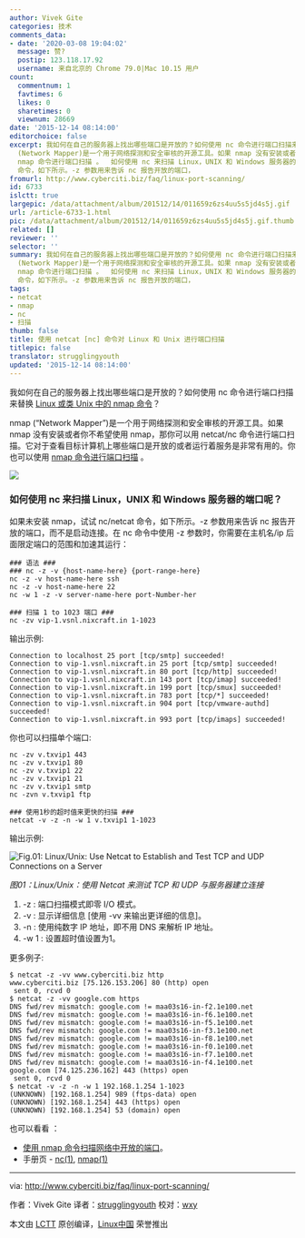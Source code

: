 ```yaml
---
author: Vivek Gite
categories: 技术
comments_data:
- date: '2020-03-08 19:04:02'
  message: 赞?
  postip: 123.118.17.92
  username: 来自北京的 Chrome 79.0|Mac 10.15 用户
count:
  commentnum: 1
  favtimes: 6
  likes: 0
  sharetimes: 0
  viewnum: 28669
date: '2015-12-14 08:14:00'
editorchoice: false
excerpt: 我如何在自己的服务器上找出哪些端口是开放的？如何使用 nc 命令进行端口扫描来替换 Linux 或类 Unix 中的 nmap 命令？ nmap
  (Network Mapper)是一个用于网络探测和安全审核的开源工具。如果 nmap 没有安装或者你不希望使用 nmap，那你可以用 netcat/nc 命令进行端口扫描。它对于查看目标计算机上哪些端口是开放的或者运行着服务是非常有用的。你也可以使用
  nmap 命令进行端口扫描 。  如何使用 nc 来扫描 Linux，UNIX 和 Windows 服务器的端口呢？ 如果未安装 nmap，试试 nc/netcat
  命令，如下所示。-z 参数用来告诉 nc 报告开放的端口，
fromurl: http://www.cyberciti.biz/faq/linux-port-scanning/
id: 6733
islctt: true
largepic: /data/attachment/album/201512/14/011659z6zs4uu5s5jd4s5j.gif
url: /article-6733-1.html
pic: /data/attachment/album/201512/14/011659z6zs4uu5s5jd4s5j.gif.thumb.jpg
related: []
reviewer: ''
selector: ''
summary: 我如何在自己的服务器上找出哪些端口是开放的？如何使用 nc 命令进行端口扫描来替换 Linux 或类 Unix 中的 nmap 命令？ nmap
  (Network Mapper)是一个用于网络探测和安全审核的开源工具。如果 nmap 没有安装或者你不希望使用 nmap，那你可以用 netcat/nc 命令进行端口扫描。它对于查看目标计算机上哪些端口是开放的或者运行着服务是非常有用的。你也可以使用
  nmap 命令进行端口扫描 。  如何使用 nc 来扫描 Linux，UNIX 和 Windows 服务器的端口呢？ 如果未安装 nmap，试试 nc/netcat
  命令，如下所示。-z 参数用来告诉 nc 报告开放的端口，
tags:
- netcat
- nmap
- nc
- 扫描
thumb: false
title: 使用 netcat [nc] 命令对 Linux 和 Unix 进行端口扫描
titlepic: false
translator: strugglingyouth
updated: '2015-12-14 08:14:00'
---
```


我如何在自己的服务器上找出哪些端口是开放的？如何使用 nc 命令进行端口扫描来替换 [Linux 或类 Unix 中的 nmap 命令](/article-2561-1.html)？


nmap (“Network Mapper”)是一个用于网络探测和安全审核的开源工具。如果 nmap 没有安装或者你不希望使用 nmap，那你可以用 netcat/nc 命令进行端口扫描。它对于查看目标计算机上哪些端口是开放的或者运行着服务是非常有用的。你也可以使用 [nmap 命令进行端口扫描](/article-2561-1.html) 。


![](/data/attachment/album/201512/14/011659z6zs4uu5s5jd4s5j.gif)


### 如何使用 nc 来扫描 Linux，UNIX 和 Windows 服务器的端口呢？


如果未安装 nmap，试试 nc/netcat 命令，如下所示。-z 参数用来告诉 nc 报告开放的端口，而不是启动连接。在 nc 命令中使用 -z 参数时，你需要在主机名/ip 后面限定端口的范围和加速其运行：



```
### 语法 ###
### nc -z -v {host-name-here} {port-range-here}
nc -z -v host-name-here ssh
nc -z -v host-name-here 22
nc -w 1 -z -v server-name-here port-Number-her

### 扫描 1 to 1023 端口 ###
nc -zv vip-1.vsnl.nixcraft.in 1-1023

```

输出示例:



```
Connection to localhost 25 port [tcp/smtp] succeeded!
Connection to vip-1.vsnl.nixcraft.in 25 port [tcp/smtp] succeeded!
Connection to vip-1.vsnl.nixcraft.in 80 port [tcp/http] succeeded!
Connection to vip-1.vsnl.nixcraft.in 143 port [tcp/imap] succeeded!
Connection to vip-1.vsnl.nixcraft.in 199 port [tcp/smux] succeeded!
Connection to vip-1.vsnl.nixcraft.in 783 port [tcp/*] succeeded!
Connection to vip-1.vsnl.nixcraft.in 904 port [tcp/vmware-authd] succeeded!
Connection to vip-1.vsnl.nixcraft.in 993 port [tcp/imaps] succeeded!

```

你也可以扫描单个端口:



```
nc -zv v.txvip1 443
nc -zv v.txvip1 80
nc -zv v.txvip1 22
nc -zv v.txvip1 21
nc -zv v.txvip1 smtp
nc -zvn v.txvip1 ftp

### 使用1秒的超时值来更快的扫描 ###
netcat -v -z -n -w 1 v.txvip1 1-1023

```

输出示例:


![Fig.01: Linux/Unix: Use Netcat to Establish and Test TCP and UDP Connections on a Server](/data/attachment/album/201512/14/011708lzqitmftbsqutf3g.jpg)


*图01：Linux/Unix：使用 Netcat 来测试 TCP 和 UDP 与服务器建立连接*


1. -z : 端口扫描模式即零 I/O 模式。
2. -v : 显示详细信息 [使用 -vv 来输出更详细的信息]。
3. -n : 使用纯数字 IP 地址，即不用 DNS 来解析 IP 地址。
4. -w 1 : 设置超时值设置为1。


更多例子:



```
$ netcat -z -vv www.cyberciti.biz http
www.cyberciti.biz [75.126.153.206] 80 (http) open
 sent 0, rcvd 0
$ netcat -z -vv google.com https
DNS fwd/rev mismatch: google.com != maa03s16-in-f2.1e100.net
DNS fwd/rev mismatch: google.com != maa03s16-in-f6.1e100.net
DNS fwd/rev mismatch: google.com != maa03s16-in-f5.1e100.net
DNS fwd/rev mismatch: google.com != maa03s16-in-f3.1e100.net
DNS fwd/rev mismatch: google.com != maa03s16-in-f8.1e100.net
DNS fwd/rev mismatch: google.com != maa03s16-in-f0.1e100.net
DNS fwd/rev mismatch: google.com != maa03s16-in-f7.1e100.net
DNS fwd/rev mismatch: google.com != maa03s16-in-f4.1e100.net
google.com [74.125.236.162] 443 (https) open
 sent 0, rcvd 0
$ netcat -v -z -n -w 1 192.168.1.254 1-1023
(UNKNOWN) [192.168.1.254] 989 (ftps-data) open
(UNKNOWN) [192.168.1.254] 443 (https) open
(UNKNOWN) [192.168.1.254] 53 (domain) open

```

也可以看看 ：


* [使用 nmap 命令扫描网络中开放的端口](/article-2561-1.html)。
* 手册页 - [nc(1)](http://www.manpager.com/linux/man1/nc.1.html), [nmap(1)](http://www.manpager.com/linux/man1/nmap.1.html)




---


via: <http://www.cyberciti.biz/faq/linux-port-scanning/>


作者：Vivek Gite 译者：[strugglingyouth](https://github.com/strugglingyouth) 校对：[wxy](https://github.com/wxy)


本文由 [LCTT](https://github.com/LCTT/TranslateProject) 原创编译，[Linux中国](https://linux.cn/) 荣誉推出